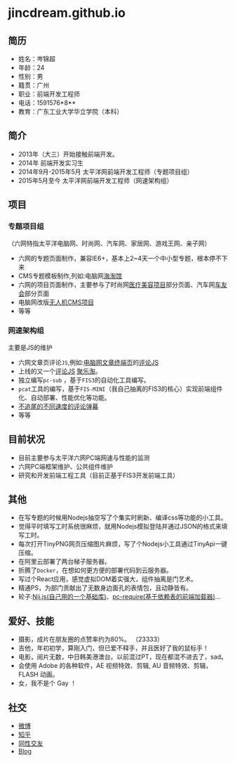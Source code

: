 # jincdream.github.io
## 简历

- 姓名：岑锦超
- 年龄：24
- 性别：男
- 籍贯：广州
- 职业：前端开发工程师
- 电话：1591576\*8\*\*
- 教育：广东工业大学华立学院（本科）

## 简介

* 2013年（大三）开始接触前端开发。
* 2014年 前端开发实习生
* 2014年9月-2015年5月 太平洋网前端开发工程师（专题项目组）
* 2015年5月至今 太平洋网前端开发工程师（网速架构组）

## 项目

### 专题项目组

（六网特指太平洋电脑网、时尚网、汽车网、家居网、游戏王网、亲子网）

- 六网的专题页面制作，兼容IE6+，基本上2~4天一个中小型专题，根本停不下来
- CMS专题模板制作,列如:电脑网[海淘馆](http://best.pconline.com.cn/haitao/jp)
- 六网的项目页面制作，主要参与了时尚网[医疗美容项目](http://plastic.pclady.com.cn/)部分页面、汽车网[车友会](http://club.pcauto.com.cn/)部分页面
- 电脑网改版[无人机CMS项目](http://drone.pconline.com.cn/)
- 等等

### 网速架构组

主要是JS的维护

- 六网文章页评论``JS``,例如:[电脑网文章终端页](http://mobile.pconline.com.cn/669/6693098.html)的[评论JS](http://js.3conline.com/pconline/common/js/cmt.js)
- 上线的又一个[评论JS](http://js.3conline.com/js/common/modules/cmt.js) [聚乐淘](http://buy.pconline.com.cn/discount/549/)。
- 独立编写`pc-sub` ，基于`FIS3`的自动化工具编写。
- `pcat`工具的编写，基于`FIS-MINI`（我自己抽离的FIS3的核心）实现前端组件化、自动部署、性能优化等功能。
- [不追尾的不同速度的评论弹幕](http://live.pconline.com.cn/661.html)
- 等等

## 目前状况
- 目前主要参与太平洋六网PC端网速与性能的监测
- 六网PC端框架维护、公共组件维护
- 研究和开发前端工程工具（目前正基于FIS3开发前端工具）

## 其他
- 在写专题的时候用Nodejs抽空写了个集实时刷新、编译css等功能的小工具。
- 觉得平时填写工时系统很麻烦，就用Nodejs模拟登陆并通过JSON的格式来填写工时。
- 每次打开TinyPNG网页压缩图片麻烦，写了个Nodejs小工具通过TinyApi一键压缩。
- 在阿里云部署了两台梯子服务器。
- 折腾了`Docker`，在想如何更方便的部署代码到云服务器。
- 写过个React应用，感觉虚拟DOM着实强大，组件抽离是门艺术。
- 精通PS，为部门贡献出了无数身边面孔的表情包，且动静皆有。
- 轮子:[Nij.js(自己用的一个基础库)](https://github.com/jincdream/Nij.js/blob/master/base.js)、[pc-require(基于依赖表的前端加载器)](https://github.com/jincdream/pc-require)...

## 爱好、技能
- 摄影，成片在朋友圈的点赞率约为80%。 （23333）
- 吉他，年初初学，算刚入门，但已爱不释手，并且医好了我的鼠标手！
- 电影，阅片无数，中日韩美港澳台。以前混过PT，现在都混不进去了，sad。
- 会使用 Adobe 的各种软件，AE 视频特效、剪辑, AU 音频特效、剪辑，FLASH 动画。
- 女，我不是个 Gay ！

## 社交
- [微博](http://weibo.com/275727449)
- [知乎](http://www.zhihu.com/people/cen-jin-chao)
- [同性交友](https://github.com/jincdream/)
- [Blog](https://github.com/jincdream/jincdream.github.io/issues)
